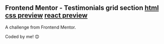 ## Frontend Mentor - Testimonials grid section  [html css preview](https://testimonials-grid-section-main-gamma.vercel.app/) [react preview](https://testimonials-grid-section-main-react.vercel.app/)

A challenge from Frontend Mentor.

Coded by me! :blush:

